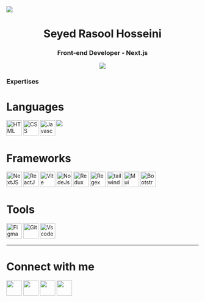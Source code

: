 <img align="center" src="https://user-images.githubusercontent.com/73097560/115834477-dbab4500-a447-11eb-908a-139a6edaec5c.gif">
<h1 align="center">Seyed Rasool Hosseini</h1>
<h3 align="center">Front-end Developer - Next.js</p>
<img align="center" src="https://user-images.githubusercontent.com/73097560/115834477-dbab4500-a447-11eb-908a-139a6edaec5c.gif">

 






 
### Expertises

# Languages
<div style="display:flex;"> 
 <div>
  <img src="https://skillicons.dev/icons?i=html" width="40" alt="HTML" title="HTML"/>
  <img src="https://skillicons.dev/icons?i=css" width="40" alt="CSS" title="CSS"/>
  <img src="https://skillicons.dev/icons?i=js" width="40"  alt="Javascript" title="Javascript"/>
 </div>
 <img align="right" src="https://i.pinimg.com/originals/e4/26/70/e426702edf874b181aced1e2fa5c6cde.gif"/>
</div>


# Frameworks
<div> 
<img src="https://skillicons.dev/icons?i=next" width="40" alt="NextJS" 
title="NextJS"/>
<img src="https://skillicons.dev/icons?i=react" width="40" alt="ReactJS" 
title="ReactJS"/>
<img src="https://skillicons.dev/icons?i=vite" width="40" alt="Vite" 
title="ReactJS"/>
<img src="https://skillicons.dev/icons?i=nodejs" width="40" alt="NodeJs" />
<img src="https://skillicons.dev/icons?i=redux" width="40" alt="Redux"
title="Redux"/>
<img src="https://skillicons.dev/icons?i=regex" width="40" alt="Regex"
title="Regex"/>
<img src="https://skillicons.dev/icons?i=tailwind" width="40"  alt="tailwind" title="Tailwind" />
<img src="https://skillicons.dev/icons?i=mui" width="40"  alt="Mui"
title="MUI"/>
<img src="https://skillicons.dev/icons?i=bootstrap" width="40" alt="Bootstrap"
title="Bootstrap"/>
</div>

# Tools
<div> 
<img src="https://skillicons.dev/icons?i=figma" width="40" alt="Figma"
title="Figma"/>
<img src="https://skillicons.dev/icons?i=git" width="40" alt="Git"
title="Git"/>
<img src="https://skillicons.dev/icons?i=vscode" width="40" alt="Vscode"
title="VScode"/>
</div>
 
<hr>
            
# Connect with me

<div align="left">
<a href="https://www.linkedin.com/in/seyed-rasool-hosseini-4b52b729b?utm_source=share&utm_campaign=share_via&utm_content=profile&utm_medium=android_app" target="_blank" rel="noreferrer"><img src="https://skillicons.dev/icons?i=linkedin" width="40" /></a>
<a href="https://t.me/DevrctFront" target="_blank" rel="noreferrer"><img src="https://user-images.githubusercontent.com/49933115/139837223-bf23d3a9-4638-4e17-994a-ac8678d5f517.png" width="40" /></a>
<a href="#" target="_blank" rel="noreferrer"><img src="https://raw.githubusercontent.com/danielcranney/readme-generator/main/public/icons/socials/twitter.svg" width="40" /></a>
<a href="https://www.instagram.com/0devrct1" target="_blank" rel="noreferrer"><img src="https://skillicons.dev/icons?i=instagram" width="40" /></a>
</div>
